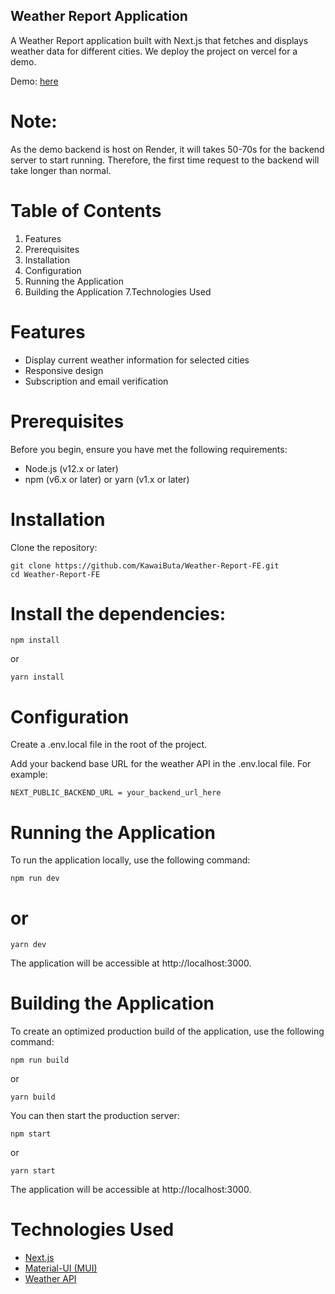 ## Weather Report Application
A Weather Report application built with Next.js that fetches and displays weather data for different cities.
We deploy the project on vercel for a demo.

Demo: [here](https://weather-report-dv3vf44qv-nmphaps-projects.vercel.app/)

# Note:
As the demo backend is host on Render, it will takes 50-70s for the backend server to start running. Therefore, the first time request to the backend will take longer than normal.

# Table of Contents
1. Features
2. Prerequisites
3. Installation
4. Configuration
5. Running the Application
6. Building the Application
7.Technologies Used
# Features
- Display current weather information for selected cities
- Responsive design
- Subscription and email verification
# Prerequisites
Before you begin, ensure you have met the following requirements:

- Node.js (v12.x or later)
- npm (v6.x or later) or yarn (v1.x or later)
# Installation
Clone the repository:

```
git clone https://github.com/KawaiButa/Weather-Report-FE.git
cd Weather-Report-FE
```

# Install the dependencies:

```
npm install
```
or
```
yarn install
```
# Configuration
Create a .env.local file in the root of the project.

Add your backend base URL for the weather API in the .env.local file. For example:
```
NEXT_PUBLIC_BACKEND_URL = your_backend_url_here
```

# Running the Application
To run the application locally, use the following command:

```
npm run dev
```
# or
```
yarn dev
```
The application will be accessible at http://localhost:3000.

# Building the Application
To create an optimized production build of the application, use the following command:

```
npm run build
```
or
```
yarn build
```
You can then start the production server:

```
npm start
```
or
```
yarn start
```
The application will be accessible at http://localhost:3000.

# Technologies Used
- [Next.js](https://nextjs.org/)
- [Material-UI (MUI)](https://mui.com/)
- [Weather API](https://www.weatherapi.com/)
